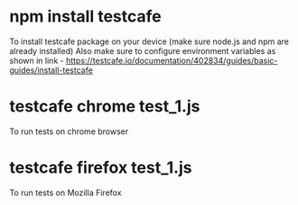 # npm install testcafe
To install testcafe package on your device (make sure node.js and npm are already installed)
Also make sure to configure environment variables as shown in link - https://testcafe.io/documentation/402834/guides/basic-guides/install-testcafe

# testcafe chrome test_1.js
To run tests on chrome browser

# testcafe firefox test_1.js
To run tests on Mozilla Firefox